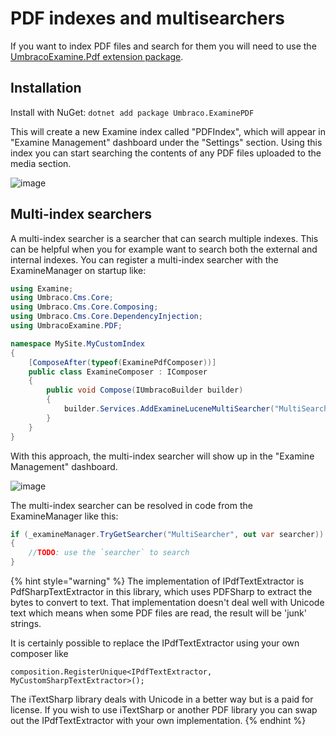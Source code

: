 # PDF indexes and multisearchers

If you want to index PDF files and search for them you will need to use the [UmbracoExamine.Pdf extension package](https://github.com/umbraco/UmbracoExamine.PDF).

## Installation

Install with NuGet: `dotnet add package Umbraco.ExaminePDF`

This will create a new Examine index called "PDFIndex", which will appear in "Examine Management" dashboard under the "Settings" section. Using this index you can start searching the contents of any PDF files uploaded to the media section.

![image](https://user-images.githubusercontent.com/7405322/189886089-d23b45c7-814b-4101-b143-31c5cd9fa655.png)

## Multi-index searchers

A multi-index searcher is a searcher that can search multiple indexes. This can be helpful when you for example want to search both the external and internal indexes. You can register a multi-index searcher with the ExamineManager on startup like:

```csharp
using Examine;
using Umbraco.Cms.Core;
using Umbraco.Cms.Core.Composing;
using Umbraco.Cms.Core.DependencyInjection;
using UmbracoExamine.PDF;

namespace MySite.MyCustomIndex
{
    [ComposeAfter(typeof(ExaminePdfComposer))]
    public class ExamineComposer : IComposer
    {
        public void Compose(IUmbracoBuilder builder)
        {
            builder.Services.AddExamineLuceneMultiSearcher("MultiSearcher", new[] {Constants.UmbracoIndexes.ExternalIndexName, PdfIndexConstants.PdfIndexName});
        }
    }
}
```

With this approach, the multi-index searcher will show up in the "Examine Management" dashboard.

![image](https://user-images.githubusercontent.com/7405322/189887744-af2d8e69-4807-4407-868d-b43e9fa9518d.png)

The multi-index searcher can be resolved in code from the ExamineManager like this:

```csharp
if (_examineManager.TryGetSearcher("MultiSearcher", out var searcher))
{
    //TODO: use the `searcher` to search
}
```

{% hint style="warning" %}
The implementation of IPdfTextExtractor is PdfSharpTextExtractor in this library, which uses PDFSharp to extract the bytes to convert to text. That implementation doesn't deal well with Unicode text which means when some PDF files are read, the result will be 'junk' strings.

It is certainly possible to replace the IPdfTextExtractor using your own composer like

`composition.RegisterUnique<IPdfTextExtractor, MyCustomSharpTextExtractor>();`

The iTextSharp library deals with Unicode in a better way but is a paid for license. If you wish to use iTextSharp or another PDF library you can swap out the IPdfTextExtractor with your own implementation.
{% endhint %}
